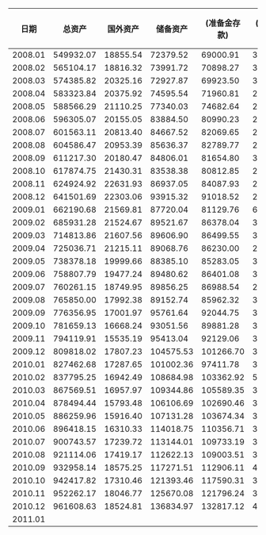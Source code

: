 |  日期    |总资产| 国外资产 | 储备资产 |(准备金存款)|(库存现金)| 对政府债权 |对央行债权| 其他存款性公司债权|其他金融性公司债权|非金融性公司债权| 其他居民部门债权 |其他资产|
| ----------- | ----------- | ----------- |----------- |----------- |----------- |----------- |---------- |--------- |--------- |--------- |--------- |--------- |
| 2008.01 | 549932.07 | 18855.54 | 72379.52 | 69000.91 | 3378.61 | 29114.63 | 33583.47 | 58900.90 | 12417.92 | 242978.21 | 52054.49 | 29647.39 |
| 2008.02 | 565104.17 | 18816.32 | 73991.72 | 70898.27 | 3093.45 | 29605.96 | 37692.79 | 61843.52 | 11764.24 | 246240.79 | 52168.21 | 32980.62 |
| 2008.03 | 574385.82 | 20325.16 | 72927.87 | 69923.50 | 3004.37 | 29507.39 | 41969.95 | 64907.30 | 11416.97 | 247252.87 | 53102.65 | 32975.66 |
| 2008.04 | 583323.84 | 20375.92 | 74595.54 | 71960.81 | 2634.73 | 29852.46 | 41061.47 | 66665.99 | 11265.53 | 251548.01 | 53834.00 | 34124.92 |
| 2008.05 | 588566.29 | 21110.25 | 77340.03 | 74682.64 | 2657.39 | 30581.40 | 39801.28 | 66691.73 | 11553.39 | 253180.38 | 54508.84 | 33798.99 |
| 2008.06 | 596305.07 | 20155.05 | 83884.50 | 80990.23 | 2894.27 | 30037.72 | 38101.05 | 68746.26 | 12005.48 | 255526.98 | 55300.86 | 32547.17 |
| 2008.07 | 601563.11 | 20813.40 | 84667.52 | 82069.65 | 2597.87 | 30237.42 | 38671.51 | 67253.53 | 12787.24 | 258451.16 | 55783.29 | 32898.04 |
| 2008.08 | 604586.47 | 20953.39 | 85636.37 | 82789.77 | 2846.60 | 30036.08 | 38540.13 | 67889.38 | 11603.31 | 260204.61 | 56282.83 | 33440.37 |
| 2008.09 | 611217.30 | 20180.47 | 84806.01 | 81654.80 | 3151.21 | 29572.80 | 40419.02 | 71614.81 | 12246.30 | 263080.86 | 56897.53 | 32399.50 |
| 2008.10 | 617874.75 | 21430.31 | 83538.38 | 80812.85 | 2725.53 | 29874.03 | 41151.18 | 73103.47 | 12519.78 | 264806.11 | 56921.33 | 34530.16 |
| 2008.11 | 624924.92 | 22631.93 | 86937.05 | 84087.93 | 2849.12 | 30105.50 | 40261.63 | 72514.63 | 12651.80 | 262236.34 | 56575.56 | 41010.48 |
| 2008.12 | 641501.69 | 22303.06 | 93915.32 | 91018.52 | 2896.80 | 30202.44 | 42682.96 | 75741.12 | 12450.53 | 268459.83 | 57136.94 | 38609.49 |
| 2009.01 | 662190.68 | 21569.81 | 87720.04 | 81129.76 | 6590.29 | 30167.08 | 49417.44 | 74328.50 | 12493.56 | 283838.53 | 58290.46 | 44365.26 |
| 2009.02 | 685931.28 | 21524.67 | 89521.67 | 86378.04 | 3143.64 | 30201.44 | 56411.06 | 79364.47 | 12931.77 | 293160.82 | 58734.35 | 44081.03 |
| 2009.03 | 714813.86 | 21607.56 | 89606.90 | 86499.55 | 3107.35 | 30400.55 | 62440.15 | 84039.76 | 13702.09 | 310058.10 | 61297.25 | 41661.51 |
| 2009.04 | 725036.71 | 21215.11 | 89068.76 | 86230.00 | 2838.76 | 31174.72 | 63883.59 | 84988.98 | 13427.57 | 316300.87 | 62769.54 | 42207.57 |
| 2009.05 | 738378.18 | 19999.66 | 88385.10 | 85283.05 | 3102.05 | 33150.27 | 65299.69 | 87643.20 | 14380.32 | 322397.35 | 64651.51 | 42471.08 |
| 2009.06 | 758807.79 | 19477.24 | 89480.62 | 86401.08 | 3079.54 | 34624.11 | 63923.70 | 90116.57 | 14532.78 | 336876.55 | 67684.34 | 42091.86 |
| 2009.07 | 760261.15 | 18749.95 | 89856.25 | 86988.54 | 2867.71 | 35734.75 | 60828.07 | 86409.03 | 15152.37 | 339693.80 | 70129.91 | 43707.00 |
| 2009.08 | 765850.00 | 17992.38 | 89152.74 | 85962.32 | 3190.42 | 36770.40 | 61851.63 | 85143.82 | 13802.07 | 342963.56 | 72633.09 | 45540.32 |
| 2009.09 | 776356.95 | 17001.97 | 95761.64 | 92044.75 | 3716.90 | 37028.03 | 56886.81 | 86950.40 | 13970.25 | 347348.43 | 75413.94 | 45995.47 |
| 2009.10 | 781659.13 | 16668.24 | 93051.56 | 89881.28 | 3170.28 | 37114.20 | 59468.07 | 86431.39 | 14081.49 | 350307.24 | 76975.79 | 47561.14 |
| 2009.11 | 794119.91 | 15535.19 | 95413.04 | 92129.06 | 3283.98 | 38058.99 | 57962.53 | 88853.52 | 15319.68 | 354218.69 | 79353.04 | 49405.24 |
| 2009.12 | 809818.02 | 17807.23 | 104575.53 | 101266.70 | 3308.83 | 38052.80 | 54632.29 | 97914.51 | 16977.72 | 349884.36 | 83655.67 | 46317.91 |  
| 2010.01 | 827462.68 | 17287.65 | 101002.36 | 97411.78 | 3590.59 | 37313.41 | 53961.17 | 104336.92 | 15995.79 | 360176.55 | 88004.84 | 49384.00 |
| 2010.02 | 837795.25 | 16942.49 | 108684.98 | 103362.92 | 5322.06 | 36460.79 | 48515.19 | 105864.17 | 15141.87 | 366521.32 | 89990.06 | 49674.38 |
| 2010.03 | 867569.51 | 16957.97 | 109344.86 | 105589.35 | 3755.51 | 36943.41 | 52990.72 | 119775.94 | 16809.34 | 370545.60 | 92785.79 | 51415.87 |
| 2010.04 | 878494.44 | 15793.48 | 106106.69 | 102690.46 | 3416.23 | 37226.71 | 56334.43 | 120385.20 | 16147.36 | 377003.36 | 96013.42 | 53483.78 |
| 2010.05 | 886259.96 | 15916.40 | 107131.28 | 103674.34 | 3456.94 | 37971.76 | 54009.24 | 119164.15 | 15429.12 | 381558.56 | 98634.67 | 56444.78 |
| 2010.06 | 896418.15 | 16310.33 | 114018.75 | 110356.71 | 3662.05 | 39151.14 | 47761.69 | 122929.95 | 19613.16 | 384817.29 | 100960.24 | 50855.59 |
| 2010.07 | 900743.57 | 17239.72 | 113144.01 | 109733.19 | 3410.82 | 39828.02 | 46488.70 | 122819.56 | 17971.59 | 388170.37 | 102660.15 | 52421.45 |
| 2010.08 | 921114.06 | 17419.17 | 112622.13 | 109003.51 | 3618.62 | 41482.11 | 47544.31 | 130462.83 | 19758.76 | 392459.24 | 104646.50 | 54719.01 |
| 2010.09 | 932958.14 | 18575.25 | 117271.51 | 112906.11 | 4365.41 | 41798.94 | 45570.79 | 132375.61 | 19057.06 | 397254.45 | 107112.10 | 53942.42 |
| 2010.10 | 942417.82 | 17310.46 | 121393.46 | 117590.31 | 3803.15 | 41906.93 | 43360.98 | 131643.68 | 19212.58 | 401994.60 | 108762.20 | 56832.94 |
| 2010.11 | 952262.17 | 18046.77 | 125670.08 | 121796.24 | 3873.84 | 42671.58 | 42264.00 | 131026.15 | 18039.94 | 406181.49 | 110640.87 | 57721.31 |
| 2010.12 | 961608.63 | 18524.81 | 136834.97 | 132817.12 | 4017.85 | 43460.46 | 40274.18 | 134452.82 | 19735.50 | 409539.12 | 112094.36 | 46692.41 |
| 2011.01 |  |  |  |  |  |  |  |  |  |  |  |  |